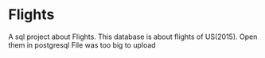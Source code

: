 # Flights
A sql project about Flights. This database is about flights of US(2015).
Open them in postgresql
File was too big to upload
